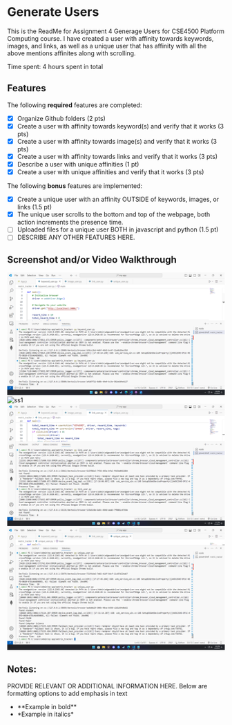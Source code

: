 # Generate Users

This is the ReadMe for Assignment 4 Generage Users for CSE4500 Platform Computing course. 
I have created a user with affinity towards keywords, images, and links, as well as a unique user that 
has affinity with all the above mentions affinites along with scrolling. 

Time spent: 4 hours spent in total

## Features

The following **required** features are completed:
- [x] Organize Github folders (2 pts)
- [x] Create a user with affinity towards keyword(s) and verify that it works (3 pts)
- [x] Create a user with affinity towards image(s) and verify that it works (3 pts)
- [x] Create a user with affinity towards links and verify that it works (3 pts)
- [x] Describe a user with unique affinities (1 pt)
- [x] Create a user with unique affinities and verify that it works (3 pts)

The following **bonus** features are implemented:
- [x] Create a unique user with an affinity OUTSIDE of keywords, images, or links (1.5 pt)
- [x] The unique user scrolls to the bottom and top of the webpage, both action increments the presence time.
- [ ] Uploaded files for a unique user BOTH in javascript and python (1.5 pt)
- [ ] DESCRIBE ANY OTHER FEATURES HERE.

## Screenshot and/or Video Walkthrough

<img src="./images/keyword_output.png" title='screenshot 1' width='' alt='ss1' />
<img src="./images/iamge_output.png" title='screenshot 1' width='' alt='ss1' />
<img src="./images/link_output.png" title='screenshot 1' width='' alt='ss1' />
<img src="./images/unique_output.png" title='screenshot 1' width='' alt='ss1' />


## Notes:
PROVIDE RELEVANT OR ADDITIONAL INFORMATION HERE. Below are formatting options to add emphasis in text
<ul>
  <li>**Example in bold**</li>
  <li>*Example in italics*</li>
</ul>

